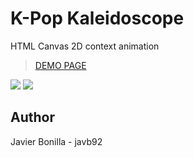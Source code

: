 # K-Pop Kaleidoscope
HTML Canvas 2D context animation
> [DEMO PAGE](https://javb92.github.io/kpop_kaleidoscope/. "DEMO PAGE")

[![](https://i.imgur.com/8rZVZjo.jpg)](https://i.imgur.com/8rZVZjo.jpg)
[![](https://i.imgur.com/jGrRqNt.jpg)](https://i.imgur.com/jGrRqNt.jpg)
## Author
Javier Bonilla - javb92

